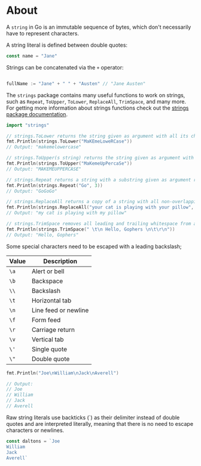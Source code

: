 # About

A `string` in Go is an immutable sequence of bytes, which don't necessarily have to represent characters.

A string literal is defined between double quotes:


```go
const name = "Jane"
```
Strings can be concatenated via the `+` operator:

```go

fullName := "Jane" + " " + "Austen" // "Jane Austen"
```
The `strings` package contains many useful functions to work on strings, such as `Repeat`, `ToUpper`, `ToLower`, `ReplaceAll`, `TrimSpace`, and many more. For getting more information about strings functions check out the [strings package documentation](https://pkg.go.dev/strings).

```go
import "strings"

// strings.ToLower returns the string given as argument with all its characters lowercased
fmt.Println(strings.ToLower("MaKEmeLoweRCase"))
// Output: "makemelowercase"

// strings.ToUpper(s string) returns the string given as argument with all its characters uppercased
fmt.Println(strings.ToUpper("MaKemeUpPercaSe"))
// Output: "MAKEMEUPPERCASE"

// strings.Repeat returns a string with a substring given as argument repeated many times
fmt.Println(strings.Repeat("Go", 3))
// Output: "GoGoGo" 

// strings.ReplaceAll returns a copy of a string with all non-overlapping instances of a substring replaced by another substring
fmt.Println(strings.ReplaceAll("your cat is playing with your pillow", "your", "my"))
// Output: "my cat is playing with my pillow"

// strings.TrimSpace removes all leading and trailing whitespace from a string
fmt.Println(strings.TrimSpace(" \t\n Hello, Gophers \n\t\r\n"))
// Output: "Hello, Gophers"

```

Some special characters need to be escaped with a leading backslash;

| Value | Description          |
| ----- | -------------------- |
| `\a`  | Alert or bell        |
| `\b`  | Backspace            |
| `\\`  | Backslash            |
| `\t`  | Horizontal tab       |
| `\n`  | Line feed or newline |
| `\f`  | Form feed            |
| `\r`  | Carriage return      |
| `\v`  | Vertical tab         |
| `\'`  | Single quote         |
| `\"`  | Double quote         |

```go
fmt.Println("Joe\nWilliam\nJack\nAverell") 

// Output:
// Joe
// William
// Jack
// Averell
```

Raw string literals use backticks (\`) as their delimiter instead of double quotes and are interpreted literally, meaning that there is no need to escape characters or newlines.

```go
const daltons = `Joe
William
Jack
Averell`
```


